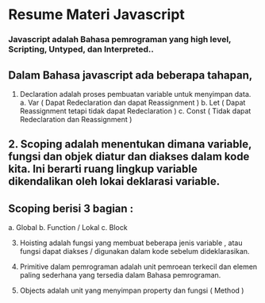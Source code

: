 # Resume Materi Javascript

### Javascript adalah Bahasa pemrograman yang high level, Scripting, Untyped, dan Interpreted..

## Dalam Bahasa javascript ada beberapa tahapan,
1.	Declaration adalah proses pembuatan variable untuk menyimpan data.
a.	Var  ( Dapat Redeclaration dan dapat Reassignment )
b.	Let ( Dapat Reassignment tetapi tidak dapat Redeclaration )
c.	Const ( Tidak dapat Redeclaration dan Reassignment )

## 2.	Scoping adalah menentukan dimana variable, fungsi dan objek diatur dan diakses dalam kode kita. Ini berarti ruang lingkup variable dikendalikan oleh lokai deklarasi variable.

## Scoping berisi 3 bagian :
a.	Global
b.	Function / Lokal
c.	Block

3.	Hoisting adalah fungsi yang membuat beberapa jenis variable , atau fungsi dapat diakses / digunakan dalam kode sebelum dideklarasikan.

4.	Primitive dalam pemrograman adalah unit pemroean terkecil dan elemen paling sederhana yang tersedia dalam Bahasa pemrograman.

5.	Objects adalah unit yang menyimpan property dan fungsi ( Method )
